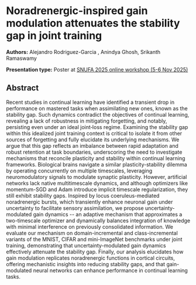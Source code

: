 # Noradrenergic-inspired gain modulation attenuates the stability gap in joint training

**Authors:** Alejandro Rodriguez-Garcia , Anindya Ghosh, Srikanth Ramaswamy
                           


**Presentation type:** Poster at [SNUFA 2025 online workshop (5-6 Nov 2025)](https://snufa.net/2025)

## Abstract

Recent studies in continual learning have identified a transient drop in performance on mastered tasks when assimilating new ones, known as the stability gap. Such dynamics contradict the objectives of continual learning, revealing a lack of robustness in mitigating forgetting, and notably, persisting even under an ideal joint‐loss regime. Examining the stability gap within this idealized joint training context is critical to isolate it from other sources of forgetting and fully elucidate its underlying mechanisms. We argue that this gap reflects an imbalance between rapid adaptation and robust retention at task boundaries, underscoring the need to investigate mechanisms that reconcile plasticity and stability within continual learning frameworks. Biological brains navigate a similar plasticity-stability dilemma by operating concurrently on multiple timescales, leveraging neuromodulatory signals to modulate synaptic plasticity. However, artificial networks lack native multitimescale dynamics, and although optimizers like momentum-SGD and Adam introduce implicit timescale regularization, they still exhibit stability gaps. Inspired by locus coeruleus-mediated noradrenergic bursts, which transiently enhance neuronal gain under uncertainty to facilitate sensory assimilation, we propose uncertainty-modulated gain dynamics -- an adaptive mechanism that approximates a two-timescale optimizer and dynamically balances integration of knowledge with minimal interference on previously consolidated information. We evaluate our mechanism on domain-incremental and class-incremental variants of the MNIST, CIFAR and mini-ImageNet benchmarks under joint training, demonstrating that uncertainty-modulated gain dynamics effectively attenuate the stability gap. Finally, our analysis elucidates how gain modulation replicates noradrenergic functions in cortical circuits, offering mechanistic insights into reducing stability gaps, and that gain-modulated neural networks can enhance performance in continual learning tasks.